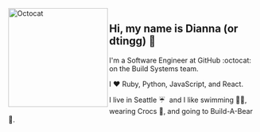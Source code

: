 <img align="left" src="https://user-images.githubusercontent.com/35247305/138361992-350a8ceb-1b67-45a4-9c38-5a95dffae1c0.gif" alt="Octocat" height="200">

## Hi, my name is Dianna (or dtingg) 👋

I'm a Software Engineer at GitHub :octocat: on the Build Systems team.

I ❤️ Ruby, Python, JavaScript, and React.

I live in Seattle ☔ &nbsp;and I like swimming 🏊‍♀️, wearing Crocs 🐊, and going to Build-A-Bear 🧸.
